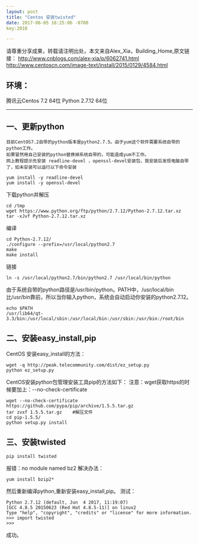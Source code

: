 ```yaml
---
layout: post
title: "Centos 安装twisted"
date: 2017-06-05 16:25:06 -0700
key:2018

---
```


请尊重分享成果，转载请注明出处，本文来自Alex_Xia，Building_Home,原文链接：
	http://www.cnblogs.com/alex-xia/p/6062741.html
	http://www.centoscn.com/image-text/install/2015/0129/4584.html

环境：
---
腾讯云Centos 7.2 64位
Python 2.7.12 64位

----------

一、更新python
----------
	目前CentOS7.2自带的python版本是python2.7.5。由于yum这个软件需要系统自带的python工作。
	如果冒然用自己安装的python替换掉系统自带的，可能造成yum不工作。
	网上教程提示先安装 readline-devel ，openssl-devel安装包，我安装后发现电脑自带了，如未安装可以运行以下命令安装
	
```
yum install -y readline-devel
yum install -y openssl-devel
```
下载python并解压

```
cd /tmp
wget https://www.python.org/ftp/python/2.7.12/Python-2.7.12.tar.xz
tar -xJvf Python-2.7.12.tar.xz
```
编译

```
cd Python-2.7.12/
./configure --prefix=/usr/local/python2.7
make
make install
```
链接

```
ln -s /usr/local/python2.7/bin/python2.7 /usr/local/bin/python
```
由于系统自带的python路径是/usr/bin/python。PATH中，/usr/local/bin比/usr/bin靠前，所以当你输入python，系统会自动启动你安装的python2.7.12。

```
echo $PATH
/usr/lib64/qt-3.3/bin:/usr/local/sbin:/usr/local/bin:/usr/sbin:/usr/bin:/root/bin
```

二、安装easy_install,pip
--------------------

CentOS 安装easy_install的方法：
	

```
wget -q http://peak.telecommunity.com/dist/ez_setup.py
python ez_setup.py
```
CentOS安装python包管理安装工具pip的方法如下：
注意：wget获取https的时候要加上：--no-check-certificate
```
wget --no-check-certificate https://github.com/pypa/pip/archive/1.5.5.tar.gz
tar zvxf 1.5.5.tar.gz    #解压文件
cd pip-1.5.5/
python setup.py install
```

三、安装twisted
-----------

```
pip install twisted 
```
报错：no module named bz2
解决办法：
	

```
yum install bzip2*
```
然后重新编译python,重新安装easy_install,pip。
测试：
```
Python 2.7.12 (default, Jun  4 2017, 11:19:07)
[GCC 4.8.5 20150623 (Red Hat 4.8.5-11)] on linux2
Type "help", "copyright", "credits" or "license" for more information.
>>> import twisted
>>>

```
成功。
